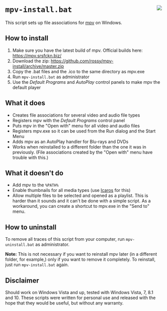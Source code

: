 ``mpv-install.bat`` <img src="https://rossy.github.io/mpv-install/mpv-document.png" align="right">
===================

This script sets up file associations for [mpv][1] on Windows.

How to install
--------------

1. Make sure you have the latest build of mpv. Official builds here:
   https://mpv.srsfckn.biz/
2. Download the zip: https://github.com/rossy/mpv-install/archive/master.zip
3. Copy the .bat files and the .ico to the same directory as mpv.exe
4. Run ``mpv-install.bat`` as administrator
5. Use the _Default Programs_ and _AutoPlay_ control panels to make mpv the
   default player

What it does
------------

- Creates file associations for several video and audio file types
- Registers mpv with the _Default Programs_ control panel
- Puts mpv in the "Open with" menu for all video and audio files
- Registers mpv.exe so it can be used from the Run dialog and the Start Menu
- Adds mpv as an AutoPlay handler for Blu-rays and DVDs
- Works when reinstalled to a different folder than the one it was in
  previously. (File associations created by the "Open with" menu have trouble
  with this.)

What it doesn't do
------------------

- Add mpv to the ``%PATH%``
- Enable thumbnails for all media types (use [Icaros][2] for this)
- Allow multiple files to be selected and opened as a playlist. This is harder
  than it sounds and it can't be done with a simple script. As a workaround,
  you can create a shortcut to mpv.exe in the "Send to" menu.

How to uninstall
----------------

To remove all traces of this script from your computer, run
``mpv-uninstall.bat`` as administrator.

**Note:** This is not necessary if you want to reinstall mpv later (in a
different folder, for example,) only if you want to remove it completely. To
reinstall, just run ``mpv-install.bat`` again.

Disclaimer
----------

Should work on Windows Vista and up, tested with Windows Vista, 7, 8.1 and 10.
These scripts were written for personal use and released with the hope that
they would be useful, but without any warranty.

[1]: https://mpv.io/
[2]: http://www.majorgeeks.com/files/details/icaros.html
